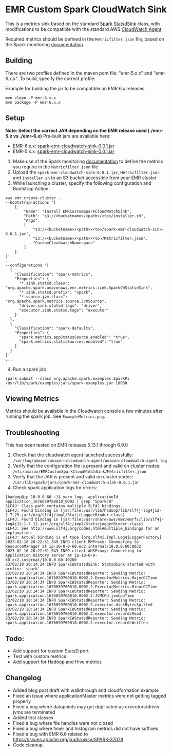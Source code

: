 # EMR Custom Spark CloudWatch Sink


This is a metrics sink based on the standard [Spark StatsdSink](https://github.com/apache/spark/blob/master/core/src/main/scala/org/apache/spark/metrics/sink/StatsdSink.scala) 
class, with modifications to be compatible with the standard AWS [CloudWatch Agent](https://docs.aws.amazon.com/AmazonCloudWatch/latest/monitoring/CloudWatch-Agent-custom-metrics-statsd.html
).

Required metrics should be defined in the `Metricfilter.json` file, based on the Spark monitoring [documentation](https://spark.apache.org/docs/3.0.0/monitoring.html).

## Building

There are two profiles defined in the maven pom file: "emr-5.x.x" and "emr-6.x.x". To build, specify the correct profile.

Example for building the jar to be compatible on EMR 6.x releases:
```
mvn clean -P emr-6.x.x
mvn package -P emr-6.x.x
```

## Setup

**Note: Select the correct JAR depending on the EMR release used (./emr-5.x vs ./emr-6.x)**
Pre-built jars are available here:
* EMR-6.x.x: [spark-emr-cloudwatch-sink-0.0.1.jar](s3://aws-blogs-artifacts-public/artifacts/BDB-3297/emr-6.x.x/spark-emr-cloudwatch-sink-0.0.1.jar)
* EMR-5.x.x: [spark-emr-cloudwatch-sink-0.0.1.jar](s3://aws-blogs-artifacts-public/artifacts/BDB-3297/emr-5.x.x/spark-emr-cloudwatch-sink-0.0.1.jar)


1. Make use of the Spark monitoring [documentation](https://spark.apache.org/docs/3.0.0/monitoring.html) to define the metrics you require in the `Metricfilter.json` file
2. Upload the `spark-emr-cloudwatch-sink-0.0.1.jar`, `Metricfilter.json` and `installer.sh` to an S3 bucket accessible from your EMR cluster
3. While launching a cluster, specify the following configuration and Bootstrap Action:
```
aws emr create-cluster ...
--bootstrap-actions '[
    {
        "Name": "Install EMRCustomSparkCloudWatchSink",
        "Path": "s3://<bucketname>/<path>/<to>/installer.sh",
        "Args":
        [
            "s3://<bucketname>/<path>/<to>/spark-emr-cloudwatch-sink-0.0.1.jar",
            "s3://<bucketname>/<path>/<to>/Metricfilter.json",
            "CustomCloudwatchNamespace"
        ]
    }
]'
...
--configurations '[
  {
    "Classification": "spark-metrics",
    "Properties": {
      "*.sink.statsd.class": "org.apache.spark.amazonaws.emr.metrics.sink.SparkCWStatsdSink",
      "*.sink.statsd.prefix": "spark",
      "*.source.jvm.class": "org.apache.spark.metrics.source.JvmSource",
      "driver.sink.statsd.tags": "driver",
      "executor.sink.statsd.tags": "executor"
    }
  },
  {
    "Classification": "spark-defaults",
    "Properties": {
      "spark.metrics.appStatusSource.enabled": "true",
      "spark.metrics.staticSources.enabled": "true"
    }
  }
]'
...
```
4. Run a spark job
```
spark-submit --class org.apache.spark.examples.SparkPi /usr/lib/spark/examples/jars/spark-examples.jar 10000
```

## Viewing Metrics
Metrics should be available in the Cloudwatch console a few minutes after running the spark job. See `ExampleMetrics.png`. 

## Troubleshooting

This has been tested on EMR releases 5.13.1 through 6.9.0

1. Check that the cloudwatch agent launched successfully: `/var/log/amazon/amazon-cloudwatch-agent/amazon-cloudwatch-agent.log`
2. Verify that the configuration file is present and valid on cluster nodes: `/etc/amazon/EMRCustomSparkCloudWatchSink/Metricfilter.json`
3. Verify that the JAR is present and valid on cluster nodes: `/usr/lib/spark/jars/spark-emr-cloudwatch-sink-0.0.1.jar`
4. Check spark application logs for errors: 
```
[hadoop@ip-10-0-0-60 ~]$ yarn logs -applicationId application_1676059760810_0002 | grep "SparkCW"
SLF4J: Class path contains multiple SLF4J bindings.
SLF4J: Found binding in [jar:file:/usr/lib/hadoop/lib/slf4j-log4j12-1.7.25.jar!/org/slf4j/impl/StaticLoggerBinder.class]
SLF4J: Found binding in [jar:file:/usr/share/aws/emr/emrfs/lib/slf4j-log4j12-1.7.12.jar!/org/slf4j/impl/StaticLoggerBinder.class]
SLF4J: See http://www.slf4j.org/codes.html#multiple_bindings for an explanation.
SLF4J: Actual binding is of type [org.slf4j.impl.Log4jLoggerFactory]
2023-02-10 20:22:31,349 INFO client.RMProxy: Connecting to ResourceManager at ip-10-0-0-60.ec2.internal/10.0.0.60:8032
2023-02-10 20:22:31,543 INFO client.AHSProxy: Connecting to Application History server at ip-10-0-0-60.ec2.internal/10.0.0.60:10200
23/02/10 20:14:24 INFO SparkCWStatsdSink: StatsdSink started with prefix: 'spark'
23/02/10 20:14:34 INFO SparkCWStatsdReporter: Sending Metric: spark.application.1676059760810.0002.2.ExecutorMetrics.MajorGCTime
23/02/10 20:14:34 INFO SparkCWStatsdReporter: Sending Metric: spark.application.1676059760810.0002.2.ExecutorMetrics.MinorGCTime
23/02/10 20:14:34 INFO SparkCWStatsdReporter: Sending Metric: spark.application.1676059760810.0002.2.JVMCPU.jvmCpuTime
23/02/10 20:14:34 INFO SparkCWStatsdReporter: Sending Metric: spark.application.1676059760810.0002.2.executor.diskBytesSpilled
23/02/10 20:14:34 INFO SparkCWStatsdReporter: Sending Metric: spark.application.1676059760810.0002.2.executor.recordsRead
23/02/10 20:14:34 INFO SparkCWStatsdReporter: Sending Metric: spark.application.1676059760810.0002.2.executor.recordsWritten
```

## Todo:
* Add support for custom StatsD port
* Test with custom metrics
* Add support for Hadoop and Hive metrics

## Changelog
* Added blog post draft with walkthrough and cloudformation example
* Fixed an issue where applicationMaster metrics were not getting tagged properly
* Fixed a bug where datapoints may get duplicated as executors/driver jvms are terminated
* Added test classes
* Fixed a bug where file handles were not closed
* Fixed a bug where timer and histogram metrics did not have suffixes
* Fixed a bug with EMR 6.6 related to https://issues.apache.org/jira/browse/SPARK-37078
* Code cleanup